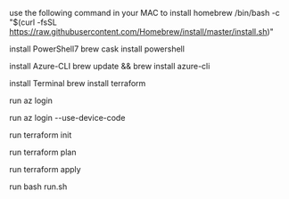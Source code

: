 use the following command in your MAC to install homebrew
/bin/bash -c "$(curl -fsSL https://raw.githubusercontent.com/Homebrew/install/master/install.sh)"

install PowerShell7
brew cask install powershell

install Azure-CLI
brew update && brew install azure-cli

install Terminal
brew install terraform

run az login 

run az login --use-device-code 

run terraform init 

run terraform plan 

run terraform apply 

run bash run.sh 
